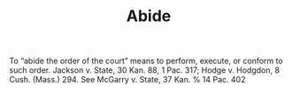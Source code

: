 ---
title: Abide
letter: A
permalink: "/definitions/bld-abide.html"
body: To “abide the order of the court” means to perform, execute, or conform to such
  order. Jackson v. State, 30 Kan. 88, 1 Pac. 317; Hodge v. Hodgdon, 8 Cush. (Mass.)
  294. See McGarry v. State, 37 Kan. % 14 Pac. 402
published_at: '2018-07-07'
source: Black's Law Dictionary 2nd Ed (1910)
layout: post
---